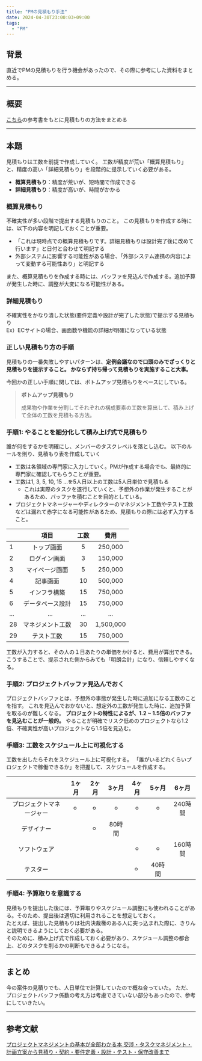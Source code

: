 ```yaml
---
title: "PMの見積もり手法"
date: 2024-04-30T23:00:03+09:00
tags: 
  - "PM"
---
```

## 背景
直近でPMの見積もりを行う機会があったので、その際に参考にした資料をまとめる。

---
## 概要
<a href="https://www.shoeisha.co.jp/book/detail/9784798177410" target="_blank">こちら</a>の参考書をもとに見積もりの方法をまとめる

---
## 本題
見積もりは工数を前提で作成していく。 工数が精度が荒い「概算見積もり」と、精度の高い「詳細見積もり」を段階的に提示していく必要がある。
  - **概算見積もり**：精度が荒いが、短時間で作成できる
  - **詳細見積もり**：精度が高いが、時間がかかる


### 概算見積もり
不確実性が多い段階で提出する見積もりのこと。
この見積もりを作成する時には、以下の内容を明記しておくことが重要。
 - 「これは現時点での概算見積もりです。詳細見積もりは設計完了後に改めて行います」と日付と合わせて明記する
 - 外部システムに影響する可能性がある場合、「外部システム連携の内容によって変動する可能性あり」と明記する

また、概算見積もりを作成する時には、バッファを見込んで作成する。追加予算が発生した時に、調整が大変になる可能性がある。

### 詳細見積もり
不確実性をかなり潰した状態(要件定義や設計が完了した状態)で提示する見積もり  
Ex）ECサイトの場合、画面数や機能の詳細が明確になっている状態

### 正しい見積もり方の手順
見積もりの一番失敗しやすいパターンは、**定例会議なので口頭のみでざっくりと見積もりを提示すること。
かならず持ち帰って見積もりを実施すること大事。**

今回かの正しい手順に関しては、ボトムアップ見積もりをベースにしている。

> **ボトムアップ見積もり**
> 
> 成果物や作業を分割してそれぞれの構成要素の工数を算出して、積み上げて全体の工数を見積もる方法。

### 手順1: やることを細分化して積み上げ式で見積もり
誰が何をするかを明確にし、メンバーのタスクレベルを落とし込む。
以下のルールを則り、見積もり表を作成していく  
- 工数は各領域の専門家に入力していく。PMが作成する場合でも、最終的に専門家に確認してもらうことが重要。
- 工数は1, 3, 5, 10, 15 ...を5人日以上の工数は5人日単位で見積もる
  - これは実際のタスクを遂行していくと、予想外の作業が発生することがあるため、バッファを積むことを目的としている。
- プロジェクトマネージャーやディレクターのマネジメント工数やテスト工数などは漏れて赤字になる可能性があるため、見積もりの際には必ず入力すること。

|     |    項目    | 工数  |    費用     |
|-----|:--------:|:---:|:---------:|
| 1   |  トップ画面　  |  5  |  250,000  |
| 2   |  ログイン画面  |  3  |  150,000  |
| 3   | マイページ画面  |  5  |  250,000  |
| 4   |   記事画面   | 10  |  500,000  |
| 5   |  インフラ構築  | 15  |  750,000  |
| 6   | データベース設計 | 15  |  750,000  |
| ... |   　...   | ... |    ...    |
| 28  | マネジメント工数 | 30  | 1,500,000 |
| 29  |  テスト工数   | 15  |  750,000  |


工数が入力すると、その人の１日あたりの単価をかけると、費用が算出できる。
こうすることで、提示された側からみても「明朗会計」になり、信頼しやすくなる。

### 手順2: プロジェクトバッファ見込んでおく
プロジェクトバッファとは、予想外の事態が発生した時に追加になる工数のことを指す。
これを見込んでおかないと、想定外の工数が発生した時に、追加予算を取るのが難しくなる。
**プロジェクトの特性によるが、1.2 ~ 1.5倍のバッファを見込むことが一般的。**
やることが明確でリスク低めのプロジェクトなら1.2倍、不確実性が高いプロジェクトなら1.5倍を見込む。

### 手順3: 工数をスケジュール上に可視化する
工数を出したらそれをスケジュール上に可視化する。
「誰がいるどれくらいプロジェクトで稼働できるか」を把握して、スケジュールを作成する。

|              | 1ヶ月 | 2ヶ月 | 3ヶ月  | 4ヶ月 | 5ヶ月  |  6ヶ月  |
|:------------:|:---:|:---:|:----:|:---:|:----:|:-----:|
| プロジェクトマネージャー |  ⚪︎ ︎︎   |  ⚪︎ ︎︎  |  ⚪︎  | ⚪︎  |  ⚪︎  | 240時間 |
|    デザイナー     |     |   ⚪︎ ︎︎  | 80時間 |  　  |      |       |
|    ソフトウェア    |     |     |      ︎  | ⚪︎  |  ⚪︎  | 160時間 |
|     テスター     |     |     |      |   ⚪︎ ︎︎  | 40時間 |      |

### 手順4: 予算取りを意識する
見積もりを提出した後には、予算取りやスケジュール調整にも使われることがある。そのため、提出後は適切に利用されることを想定しておく。  
たとえば、提出した見積もりは社内決裁権のある人に突っ込まれた際に、きりんと説明できるようにしておく必要がある。  
そのために、積み上げ式で作成しておく必要があり、スケジュール調整の都合上、どのタスクを削るかの判断もできるようになる。


---
## まとめ
今の案件の見積りでも、人日単位で計算していたので概ね合っていた。
ただ、プロジェクトバッファ係数の考え方は考慮できていない部分もあったので、参考にしていきたい。

---
## 参考文献
<a href="https://www.shoeisha.co.jp/book/detail/9784798177410" target="_blank">プロジェクトマネジメントの基本が全部わかる本 交渉・タスクマネジメント・計画立案から見積り・契約・要件定義・設計・テスト・保守改善まで</a>
